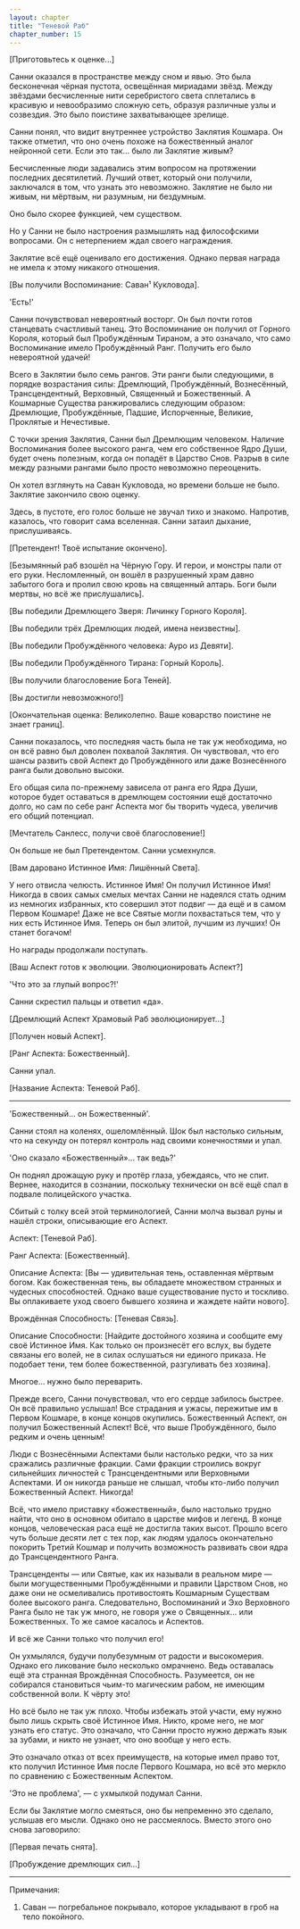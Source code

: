 ```yaml
---
layout: chapter
title: "Теневой Раб"
chapter_number: 15
---
```


[Приготовьтесь к оценке...]

Санни оказался в пространстве между сном и явью. Это была бесконечная чёрная пустота, освещённая мириадами звёзд. Между звёздами бесчисленные нити серебристого света сплетались в красивую и невообразимо сложную сеть, образуя различные узлы и созвездия. Это было поистине захватывающее зрелище.

Санни понял, что видит внутреннее устройство Заклятия Кошмара. Он также отметил, что оно очень похоже на божественный аналог нейронной сети. Если это так... было ли Заклятие живым?

Бесчисленные люди задавались этим вопросом на протяжении последних десятилетий. Лучший ответ, который они получили, заключался в том, что узнать это невозможно. Заклятие не было ни живым, ни мёртвым, ни разумным, ни бездумным.

Оно было скорее функцией, чем существом.

Но у Санни не было настроения размышлять над философскими вопросами. Он с нетерпением ждал своего награждения.

Заклятие всё ещё оценивало его достижения. Однако первая награда не имела к этому никакого отношения.

[Вы получили Воспоминание: Саван¹ Кукловода].

'Есть!'

Санни почувствовал невероятный восторг. Он был почти готов станцевать счастливый танец. Это Воспоминание он получил от Горного Короля, который был Пробуждённым Тираном, а это означало, что само Воспоминание имело Пробуждённый Ранг. Получить его было невероятной удачей!

Всего в Заклятии было семь рангов. Эти ранги были следующими, в порядке возрастания силы: Дремлющий, Пробуждённый, Вознесённый, Трансцендентный, Верховный, Священный и Божественный. А Кошмарные Существа ранжировались следующим образом: Дремлющие, Пробуждённые, Падшие, Испорченные, Великие, Проклятые и Нечестивые.

С точки зрения Заклятия, Санни был Дремлющим человеком. Наличие Воспоминания более высокого ранга, чем его собственное Ядро Души, будет очень полезным, когда он попадёт в Царство Снов. Разрыв в силе между разными рангами было просто невозможно переоценить.

Он хотел взглянуть на Саван Кукловода, но времени больше не было. Заклятие закончило свою оценку.

Здесь, в пустоте, его голос больше не звучал тихо и знакомо. Напротив, казалось, что говорит сама вселенная. Санни затаил дыхание, прислушиваясь.

[Претендент! Твоё испытание окончено].

[Безымянный раб взошёл на Чёрную Гору. И герои, и монстры пали от его руки. Несломленный, он вошёл в разрушенный храм давно забытого бога и пролил свою кровь на священный алтарь. Боги были мертвы, но всё же прислушались].

[Вы победили Дремлющего Зверя: Личинку Горного Короля].

[Вы победили трёх Дремлющих людей, имена неизвестны].

[Вы победили Пробуждённого человека: Ауро из Девяти].

[Вы победили Пробуждённого Тирана: Горный Король].

[Вы получили благословение Бога Теней].

[Вы достигли невозможного!]

[Окончательная оценка: Великолепно. Ваше коварство поистине не знает границ].

Санни показалось, что последняя часть была не так уж необходима, но он всё равно был доволен похвалой Заклятия. Он чувствовал, что его шансы развить свой Аспект до Пробуждённого или даже Вознесённого ранга были довольно высоки.

Его общая сила по-прежнему зависела от ранга его Ядра Души, которое будет оставаться в дремлющем состоянии ещё достаточно долго, но сам по себе ранг Аспекта мог бы творить чудеса, увеличив его общий потенциал.

[Мечтатель Санлесс, получи своё благословение!]

Он больше не был Претендентом. Санни усмехнулся.

[Вам даровано Истинное Имя: Лишённый Света].

У него отвисла челюсть. Истинное Имя! Он получил Истинное Имя! Никогда в своих самых смелых мечтах Санни не надеялся стать одним из немногих избранных, кто совершил этот подвиг — да ещё и в самом Первом Кошмаре! Даже не все Святые могли похвастаться тем, что у них есть Истинное Имя. Теперь он был элитой, лучшим из лучших! Он станет богачом!

Но награды продолжали поступать.

[Ваш Аспект готов к эволюции. Эволюционировать Аспект?]

'Что это за глупый вопрос?!'

Санни скрестил пальцы и ответил «да».

[Дремлющий Аспект Храмовый Раб эволюционирует...]

[Получен новый Аспект].

[Ранг Аспекта: Божественный].

Санни упал.

[Название Аспекта: Теневой Раб].

***

'Божественный... он Божественный'.

Санни стоял на коленях, ошеломлённый. Шок был настолько сильным, что на секунду он потерял контроль над своими конечностями и упал.

'Оно сказало «Божественный»... так ведь?'

Он поднял дрожащую руку и протёр глаза, убеждаясь, что не спит. Вернее, находится в сознании, поскольку технически он всё ещё спал в подвале полицейского участка.

Сбитый с толку всей этой терминологией, Санни молча вызвал руны и нашёл строки, описывающие его Аспект.

Аспект: [Теневой Раб].

Ранг Аспекта: [Божественный].

Описание Аспекта: [Вы — удивительная тень, оставленная мёртвым богом. Как божественная тень, вы обладаете множеством странных и чудесных способностей. Однако ваше существование пусто и тоскливо. Вы оплакиваете уход своего бывшего хозяина и жаждете найти нового].

Врождённая Способность: [Теневая Связь].

Описание Способности: [Найдите достойного хозяина и сообщите ему своё Истинное Имя. Как только он произнесёт его вслух, вы будете связаны его волей, не в силах ослушаться ни единого приказа. Не подобает тени, тем более божественной, разгуливать без хозяина].

Многое... нужно было переварить.

Прежде всего, Санни почувствовал, что его сердце забилось быстрее. Он всё правильно услышал! Все страдания и ужасы, пережитые им в Первом Кошмаре, в конце концов окупились. Божественный Аспект, он получил Божественный Аспект! Всё, что выше Пробуждённого, было редким и очень ценным!

Люди с Вознесёнными Аспектами были настолько редки, что за них сражались различные фракции. Сами фракции строились вокруг сильнейших личностей с Трансцендентными или Верховными Аспектами. И он никогда раньше не слышал, чтобы кто-либо получил Божественный Аспект. Никогда!

Всё, что имело приставку «божественный», было настолько трудно найти, что оно в основном обитало в царстве мифов и легенд. В конце концов, человеческая раса ещё не достигла таких высот. Прошло всего чуть больше десяти лет с тех пор, как людям удалось окончательно покорить Третий Кошмар и получить возможность развивать свои ядра до Трансцендентного Ранга.

Трансценденты — или Святые, как их называли в реальном мире — были могущественными Пробуждёнными и правили Царством Снов, но даже они не осмеливались противостоять Кошмарным Существам более высокого ранга. Следовательно, Воспоминаний и Эхо Верховного Ранга было не так уж много, не говоря уже о Священных... или Божественных. То же самое касалось и Аспектов.

И всё же Санни только что получил его!

Он ухмылялся, будучи полубезумным от радости и высокомерия. Однако его ликование было несколько омрачнено. Ведь оставалась ещё эта странная Врождённая Способность. Разумеется, он не собирался становиться чьим-то магическим рабом, не имеющим собственной воли. К чёрту это!

Но всё было не так уж плохо. Чтобы избежать этой участи, ему нужно было лишь скрыть своё Истинное Имя. Никто, кроме него, не мог узнать его статус. Это означало, что Санни просто нужно держать язык за зубами, и никто не узнает, что оно вообще у него есть.

Это означало отказ от всех преимуществ, на которые имел право тот, кто получил Истинное Имя после Первого Кошмара, но всё это меркло по сравнению с Божественным Аспектом.

'Это не проблема', — с ухмылкой подумал Санни.

Если бы Заклятие могло смеяться, оно бы непременно это сделало, услышав его мысли. Однако оно не рассмеялось. Вместо этого оно снова заговорило:

[Первая печать снята].

[Пробуждение дремлющих сил...]

***

Примечания:

1. Саван — погребальное покрывало, которое укладывают в гроб на тело покойного.